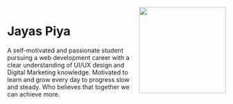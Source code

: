 <img align='right' src='https://github.com/zayazzp/zayazzp/blob/master/assets/markdown/github.gif' width='200"'>

# Jayas Piya

A self-motivated and passionate student pursuing a web development career with a clear understanding of UI/UX design and Digital Marketing knowledge. Motivated to learn and grow every day to progress slow and steady. Who believes that together we can achieve more.

